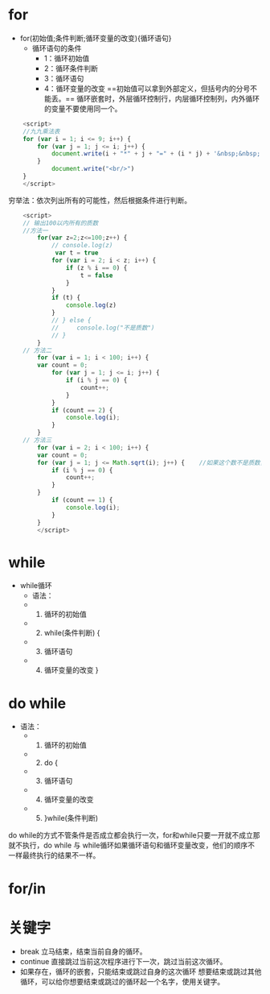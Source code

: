 # for
- for(初始值;条件判断;循环变量的改变){循环语句}
	- 循环语句的条件  
        - 1：循环初始值
        - 2：循环条件判断
        - 3：循环语句
        - 4：循环变量的改变
==初始值可以拿到外部定义，但括号内的分号不能丢。==
循环嵌套时，外层循环控制行，内层循环控制列，内外循环的变量不要使用同一个。


```js
	<script>
	//九九乘法表
	for (var i = 1; i <= 9; i++) {
	    for (var j = 1; j <= i; j++) {
	        document.write(i + "*" + j + "=" + (i * j) + '&nbsp;&nbsp;');
        }
            document.write("<br/>")
    }
	</script>
```

穷举法：依次列出所有的可能性，然后根据条件进行判断。

```js
	<script>
	// 输出100以内所有的质数
	//方法一
        for(var z=2;z<=100;z++) {
            // console.log(z)
             var t = true
            for (var i = 2; i < z; i++) {
                if (z % i == 0) {
                    t = false
                }
            }
            if (t) {
                console.log(z)
            }
            // } else {
            //     console.log("不是质数")
            // }
        }
	// 方法二
		for (var i = 1; i < 100; i++) {
		var count = 0;
			for (var j = 1; j <= i; j++) {
				if (i % j == 0) {
					count++;
				}
			}
			if (count == 2) {
				console.log(i);
			}
		}
	// 方法三
		for (var i = 2; i < 100; i++) {
		var count = 0;
		for (var j = 1; j <= Math.sqrt(i); j++) {    //如果这个数不是质数，那么必定有约数小于等于它的平方根。
			if (i % j == 0) {
				count++;
			}
		}
			if (count == 1) {
				console.log(i);
			}
		}     
    	</script>
```
# while
- while循环
	- 语法：
	 - 1. 循环的初始值
	 - 2. while(条件判断) {
     - 3. 循环语句
     - 4. 循环变量的改变
        }

# do while
- 语法：
	- 1. 循环的初始值
    - 2. do {
    - 3. 循环语句
	- 4. 循环变量的改变 
    - 5. }while(条件判断)

do while的方式不管条件是否成立都会执行一次，for和while只要一开就不成立那就不执行，do while 与 while循环如果循环语句和循环变量改变，他们的顺序不一样最终执行的结果不一样。
# for/in


# 关键字
- break 立马结束，结束当前自身的循环。
- continue 直接跳过当前这次程序进行下一次，跳过当前这次循环。
- 如果存在，循环的嵌套，只能结束或跳过自身的这次循环 想要结束或跳过其他循环，可以给你想要结束或跳过的循环起一个名字，使用关键字。